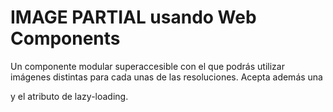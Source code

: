 # IMAGE PARTIAL usando Web Components

Un componente modular superaccesible con el que podrás utilizar imágenes distintas para cada unas de las resoluciones. Acepta además una <figcaption> y el atributo de lazy-loading.
